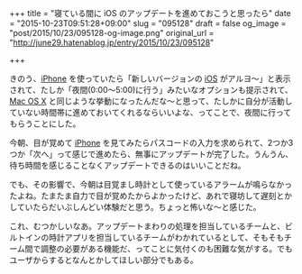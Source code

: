 +++
title = "寝ている間に iOS のアップデートを進めておこうと思ったら"
date = "2015-10-23T09:51:28+09:00"
slug = "095128"
draft = false
og_image = "post/2015/10/23/095128-og-image.png"
original_url = "http://june29.hatenablog.jp/entry/2015/10/23/095128"

+++

<p>きのう、<a class="keyword" href="http://d.hatena.ne.jp/keyword/iPhone">iPhone</a> を使っていたら「新しいバージョンの <a class="keyword" href="http://d.hatena.ne.jp/keyword/iOS">iOS</a> がアルヨ〜」と表示されて、たしか「夜間(0:00〜5:00)に行う」みたいなオプションも提示されて、<a class="keyword" href="http://d.hatena.ne.jp/keyword/Mac%20OS%20X">Mac OS X</a> と同じような挙動になったんだな〜と思って、たしかに自分が活動していない時間帯に進めておいてくれるならいいよな、ってことで、夜間に行ってもらうことにした。</p>

<p>今朝、目が覚めて <a class="keyword" href="http://d.hatena.ne.jp/keyword/iPhone">iPhone</a> を見てみたらパスコードの入力を求められて、2つか3つか「次へ」って感じで進めたら、無事にアップデートが完了した。うんうん、待ち時間を感じることなくアップデートできるのはいいことだね。</p>

<p>でも、その影響で、今朝は目覚まし時計として使っているアラームが鳴らなかったよね。たまたま自力で目が覚めたからよかったけど、あれで寝坊して遅刻とかしていたらだいぶしんどい体験だと思う。ちょっと怖いな〜と感じた。</p>

<p>これ、むつかしいなあ。アップデートまわりの処理を担当しているチームと、ビルトインの時計アプリを担当しているチームがわかれているとして、そもそもチーム間で調整の必要がある機能だ、ってことに気付くのも困難な気がする。でもユーザからするとなんとかしてほしい部分でもある。</p>